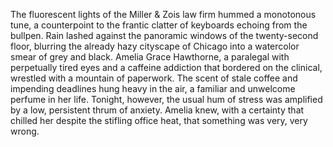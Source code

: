 The fluorescent lights of the Miller & Zois law firm hummed a monotonous tune, a counterpoint to the frantic clatter of keyboards echoing from the bullpen.  Rain lashed against the panoramic windows of the twenty-second floor, blurring the already hazy cityscape of Chicago into a watercolor smear of grey and black.  Amelia Grace Hawthorne, a paralegal with perpetually tired eyes and a caffeine addiction that bordered on the clinical, wrestled with a mountain of paperwork.  The scent of stale coffee and impending deadlines hung heavy in the air, a familiar and unwelcome perfume in her life.  Tonight, however, the usual hum of stress was amplified by a low, persistent thrum of anxiety.  Amelia knew, with a certainty that chilled her despite the stifling office heat, that something was very, very wrong.
